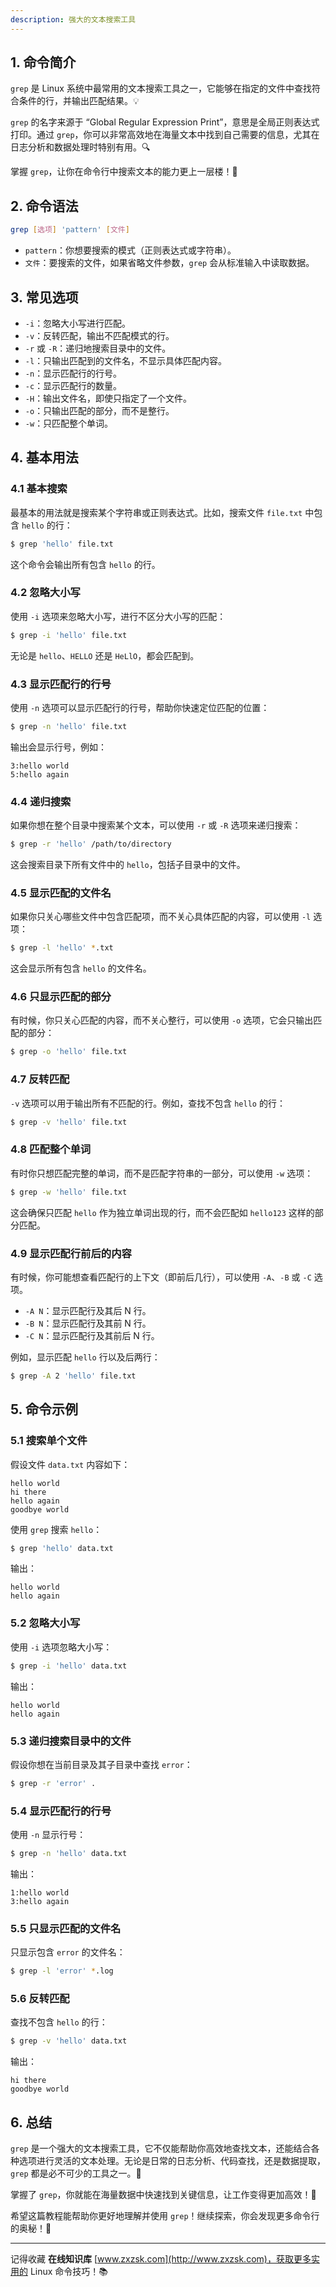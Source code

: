 ```yaml
---
description: 强大的文本搜索工具
---
```


## 1. 命令简介

`grep` 是 Linux 系统中最常用的文本搜索工具之一，它能够在指定的文件中查找符合条件的行，并输出匹配结果。💡

`grep` 的名字来源于 “Global Regular Expression Print”，意思是全局正则表达式打印。通过 `grep`，你可以非常高效地在海量文本中找到自己需要的信息，尤其在日志分析和数据处理时特别有用。🔍

掌握 `grep`，让你在命令行中搜索文本的能力更上一层楼！🚀

## 2. 命令语法

```bash
grep [选项] 'pattern' [文件]
```

- `pattern`：你想要搜索的模式（正则表达式或字符串）。
- `文件`：要搜索的文件，如果省略文件参数，`grep` 会从标准输入中读取数据。

## 3. 常见选项

- `-i`：忽略大小写进行匹配。
- `-v`：反转匹配，输出不匹配模式的行。
- `-r` 或 `-R`：递归地搜索目录中的文件。
- `-l`：只输出匹配到的文件名，不显示具体匹配内容。
- `-n`：显示匹配行的行号。
- `-c`：显示匹配行的数量。
- `-H`：输出文件名，即使只指定了一个文件。
- `-o`：只输出匹配的部分，而不是整行。
- `-w`：只匹配整个单词。

## 4. 基本用法

### 4.1 **基本搜索**

最基本的用法就是搜索某个字符串或正则表达式。比如，搜索文件 `file.txt` 中包含 `hello` 的行：

```bash
$ grep 'hello' file.txt
```

这个命令会输出所有包含 `hello` 的行。

### 4.2 **忽略大小写**

使用 `-i` 选项来忽略大小写，进行不区分大小写的匹配：

```bash
$ grep -i 'hello' file.txt
```

无论是 `hello`、`HELLO` 还是 `HeLlO`，都会匹配到。

### 4.3 **显示匹配行的行号**

使用 `-n` 选项可以显示匹配行的行号，帮助你快速定位匹配的位置：

```bash
$ grep -n 'hello' file.txt
```

输出会显示行号，例如：

```text
3:hello world
5:hello again
```

### 4.4 **递归搜索**

如果你想在整个目录中搜索某个文本，可以使用 `-r` 或 `-R` 选项来递归搜索：

```bash
$ grep -r 'hello' /path/to/directory
```

这会搜索目录下所有文件中的 `hello`，包括子目录中的文件。

### 4.5 **显示匹配的文件名**

如果你只关心哪些文件中包含匹配项，而不关心具体匹配的内容，可以使用 `-l` 选项：

```bash
$ grep -l 'hello' *.txt
```

这会显示所有包含 `hello` 的文件名。

### 4.6 **只显示匹配的部分**

有时候，你只关心匹配的内容，而不关心整行，可以使用 `-o` 选项，它会只输出匹配的部分：

```bash
$ grep -o 'hello' file.txt
```

### 4.7 **反转匹配**

`-v` 选项可以用于输出所有不匹配的行。例如，查找不包含 `hello` 的行：

```bash
$ grep -v 'hello' file.txt
```

### 4.8 **匹配整个单词**

有时你只想匹配完整的单词，而不是匹配字符串的一部分，可以使用 `-w` 选项：

```bash
$ grep -w 'hello' file.txt
```

这会确保只匹配 `hello` 作为独立单词出现的行，而不会匹配如 `hello123` 这样的部分匹配。

### 4.9 **显示匹配行前后的内容**

有时候，你可能想查看匹配行的上下文（即前后几行），可以使用 `-A`、`-B` 或 `-C` 选项。

- `-A N`：显示匹配行及其后 N 行。
- `-B N`：显示匹配行及其前 N 行。
- `-C N`：显示匹配行及其前后 N 行。

例如，显示匹配 `hello` 行以及后两行：

```bash
$ grep -A 2 'hello' file.txt
```

## 5. 命令示例

### 5.1 **搜索单个文件**

假设文件 `data.txt` 内容如下：

```text
hello world
hi there
hello again
goodbye world
```

使用 `grep` 搜索 `hello`：

```bash
$ grep 'hello' data.txt
```

输出：

```text
hello world
hello again
```

### 5.2 **忽略大小写**

使用 `-i` 选项忽略大小写：

```bash
$ grep -i 'hello' data.txt
```

输出：

```text
hello world
hello again
```

### 5.3 **递归搜索目录中的文件**

假设你想在当前目录及其子目录中查找 `error`：

```bash
$ grep -r 'error' .
```

### 5.4 **显示匹配行的行号**

使用 `-n` 显示行号：

```bash
$ grep -n 'hello' data.txt
```

输出：

```text
1:hello world
3:hello again
```

### 5.5 **只显示匹配的文件名**

只显示包含 `error` 的文件名：

```bash
$ grep -l 'error' *.log
```

### 5.6 **反转匹配**

查找不包含 `hello` 的行：

```bash
$ grep -v 'hello' data.txt
```

输出：

```text
hi there
goodbye world
```

## 6. 总结

`grep` 是一个强大的文本搜索工具，它不仅能帮助你高效地查找文本，还能结合各种选项进行灵活的文本处理。无论是日常的日志分析、代码查找，还是数据提取，`grep` 都是必不可少的工具之一。🎯

掌握了 `grep`，你就能在海量数据中快速找到关键信息，让工作变得更加高效！💼

希望这篇教程能帮助你更好地理解并使用 `grep`！继续探索，你会发现更多命令行的奥秘！💪

---

记得收藏 **在线知识库** [www.zxzsk.com](http://www.zxzsk.com)，获取更多实用的 Linux 命令技巧！📚